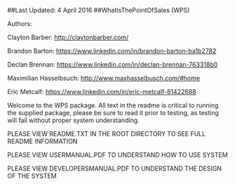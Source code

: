 ##Last Updated: 4 April 2016
##WhatIsThePointOfSales (WPS)

Authors:

Clayton Barber: http://claytonbarber.com/

Brandon Barton: https://www.linkedin.com/in/brandon-barton-ba1b2782

Declan Brennan: https://www.linkedin.com/in/declan-brennan-763318b0

Maximilian Hasselbsuch: http://www.maxhasselbusch.com/#home

Eric Metcalf: https://www.linkedin.com/in/eric-metcalf-81422688

Welcome to the WPS package. All text in the readme is critical to running the supplied package, please be sure to read it prior to testing, as testing will fail without proper system understanding. 

  PLEASE VIEW README.TXT IN THE ROOT DIRECTORY TO SEE FULL README INFORMATION

  PLEASE VIEW USERMANUAL.PDF TO UNDERSTAND HOW TO USE SYSTEM

  PLEASE VIEW DEVELOPERSMANUAL.PDF TO UNDERSTAND THE DESIGN OF THE SYSTEM

